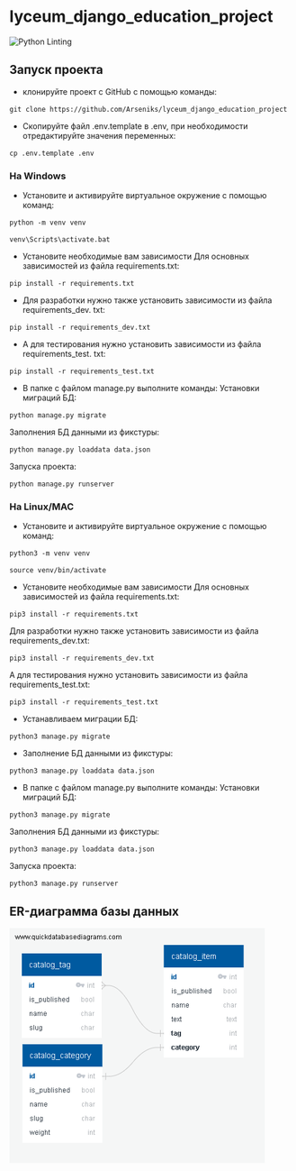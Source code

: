 # lyceum_django_education_project

![Python Linting](https://github.com/Arseniks/lyceum_django_education_project/actions/workflows/python-package.yml/badge.svg)

## Запуск проекта
- клонируйте проект с GitHub с помощью команды:
```
git clone https://github.com/Arseniks/lyceum_django_education_project
``` 
- Скопируйте файл .env.template в .env, при необходимости отредактируйте 
  значения переменных:
```
cp .env.template .env
``` 
### На Windows
- Установите и активируйте виртуальное окружение с помощью команд:
```
python -m venv venv
``` 
```
venv\Scripts\activate.bat
``` 
- Установите необходимые вам зависимости
Для основных зависимостей из файла requirements.txt:
```
pip install -r requirements.txt
``` 
- Для разработки нужно также установить зависимости из файла requirements_dev.
txt:
```
pip install -r requirements_dev.txt
``` 
- А для тестирования нужно установить зависимости из файла requirements_test.
  txt:
```
pip install -r requirements_test.txt
```
- В папке с файлом manage.py выполните команды:
Установки миграций БД:
```
python manage.py migrate
```
Заполнения БД данными из фикстуры:
```
python manage.py loaddata data.json
```
Запуска проекта:
```
python manage.py runserver
```
### На Linux/MAC
- Установите и активируйте виртуальное окружение с помощью команд:
```
python3 -m venv venv
``` 
```
source venv/bin/activate
``` 
- Установите необходимые вам зависимости
Для основных зависимостей из файла requirements.txt:
```
pip3 install -r requirements.txt
``` 
Для разработки нужно также установить зависимости из файла requirements_dev.txt:
```
pip3 install -r requirements_dev.txt
``` 
А для тестирования нужно установить зависимости из файла requirements_test.txt:
```
pip3 install -r requirements_test.txt
``` 
- Устанавливаем миграции БД:
```
python3 manage.py migrate
```
- Заполнение БД данными из фикстуры:
```
python3 manage.py loaddata data.json
```
- В папке с файлом manage.py выполните команды:
Установки миграций БД:
```
python3 manage.py migrate
```
Заполнения БД данными из фикстуры:
```
python3 manage.py loaddata data.json
```
Запуска проекта:
```
python3 manage.py runserver
```


## ER-диаграмма базы данных
![QuickDBD-Free Diagram.png](ER_diagram.png)
